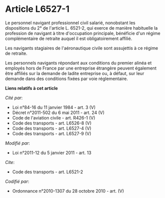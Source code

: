 # Article L6527-1

Le personnel navigant professionnel civil salarié, nonobstant les dispositions du 2° de l'article L. 6521-2, qui exerce de
manière habituelle la profession de navigant à titre d'occupation principale, bénéficie d'un régime complémentaire de
retraite auquel il est obligatoirement affilié. 

Les navigants stagiaires de l'aéronautique civile sont assujettis à ce régime de retraite. 

Les personnels navigants répondant aux conditions du premier alinéa et employés hors de France par une entreprise étrangère
peuvent également être affiliés sur la demande de ladite entreprise ou, à défaut, sur leur demande dans des conditions fixées
par voie réglementaire.

**Liens relatifs à cet article**

_Cité par_:

  - Loi n°84-16 du 11 janvier 1984 - art. 3 (V)
  - Décret n°2011-502 du 6 mai 2011 - art. 24 (V)
  - Code de l'aviation civile - art. R426-1 (V)
  - Code des transports - art. L6526-8 (V)
  - Code des transports - art. L6527-4 (V)
  - Code des transports - art. L6527-9 (V)

_Modifié par_:

  - Loi n°2011-12 du 5 janvier 2011 - art. 13

_Cite_:

  - Code des transports - art. L6521-2

_Codifié par_:

  - Ordonnance n°2010-1307 du 28 octobre 2010 - art. (V)
